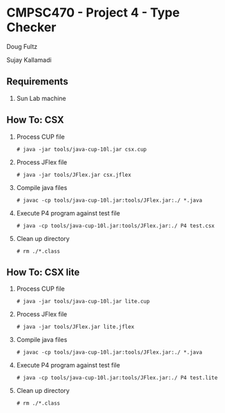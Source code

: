 # CMPSC470 - Project 4 - Type Checker

Doug Fultz

Sujay Kallamadi

## Requirements

1. Sun Lab machine

## How To: CSX

1. Process CUP file

   `# java -jar tools/java-cup-10l.jar csx.cup`

2. Process JFlex file

   `# java -jar tools/JFlex.jar csx.jflex`

3. Compile java files

   `# javac -cp tools/java-cup-10l.jar:tools/JFlex.jar:./ *.java`

4. Execute P4 program against test file

   `# java -cp tools/java-cup-10l.jar:tools/JFlex.jar:./ P4 test.csx`

5. Clean up directory

   `# rm ./*.class`

## How To: CSX lite

1. Process CUP file

   `# java -jar tools/java-cup-10l.jar lite.cup`

2. Process JFlex file

   `# java -jar tools/JFlex.jar lite.jflex`

3. Compile java files

   `# javac -cp tools/java-cup-10l.jar:tools/JFlex.jar:./ *.java`

4. Execute P4 program against test file

   `# java -cp tools/java-cup-10l.jar:tools/JFlex.jar:./ P4 test.lite`

5. Clean up directory

   `# rm ./*.class`
